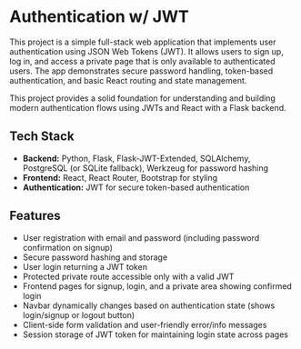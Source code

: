 # Authentication w/ JWT

This project is a simple full-stack web application that implements user authentication using JSON Web Tokens (JWT). It allows users to sign up, log in, and access a private page that is only available to authenticated users. The app demonstrates secure password handling, token-based authentication, and basic React routing and state management.

This project provides a solid foundation for understanding and building modern authentication flows using JWTs and React with a Flask backend.

## Tech Stack

- **Backend:** Python, Flask, Flask-JWT-Extended, SQLAlchemy, PostgreSQL (or SQLite fallback), Werkzeug for password hashing  
- **Frontend:** React, React Router, Bootstrap for styling  
- **Authentication:** JWT for secure token-based authentication  

## Features

- User registration with email and password (including password confirmation on signup)  
- Secure password hashing and storage  
- User login returning a JWT token  
- Protected private route accessible only with a valid JWT  
- Frontend pages for signup, login, and a private area showing confirmed login  
- Navbar dynamically changes based on authentication state (shows login/signup or logout button)  
- Client-side form validation and user-friendly error/info messages  
- Session storage of JWT token for maintaining login state across pages  
